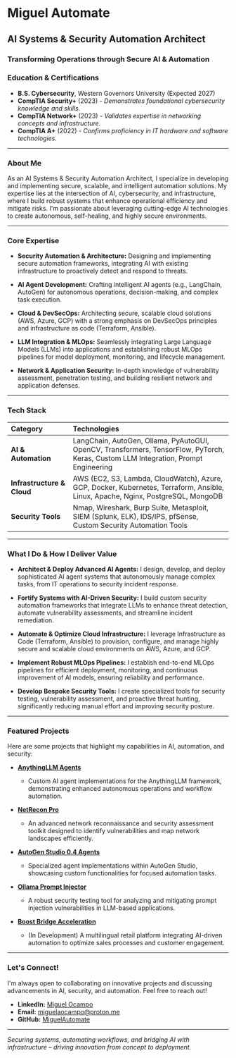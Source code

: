 # Miguel Automate

## AI Systems & Security Automation Architect

### **Transforming Operations through Secure AI & Automation**

### **Education & Certifications**

* **B.S. Cybersecurity**, Western Governors University (Expected 2027)
* **CompTIA Security+** (2023) - *Demonstrates foundational cybersecurity knowledge and skills.*
* **CompTIA Network+** (2023) - *Validates expertise in networking concepts and infrastructure.*
* **CompTIA A+** (2022) - *Confirms proficiency in IT hardware and software technologies.*

---

### **About Me**

As an AI Systems & Security Automation Architect, I specialize in developing and implementing secure, scalable, and intelligent automation solutions. My expertise lies at the intersection of AI, cybersecurity, and infrastructure, where I build robust systems that enhance operational efficiency and mitigate risks. I'm passionate about leveraging cutting-edge AI technologies to create autonomous, self-healing, and highly secure environments.

---

### **Core Expertise**

* **Security Automation & Architecture:** Designing and implementing secure automation frameworks, integrating AI with existing infrastructure to proactively detect and respond to threats.

* **AI Agent Development:** Crafting intelligent AI agents (e.g., LangChain, AutoGen) for autonomous operations, decision-making, and complex task execution.

* **Cloud & DevSecOps:** Architecting secure, scalable cloud solutions (AWS, Azure, GCP) with a strong emphasis on DevSecOps principles and infrastructure as code (Terraform, Ansible).

* **LLM Integration & MLOps:** Seamlessly integrating Large Language Models (LLMs) into applications and establishing robust MLOps pipelines for model deployment, monitoring, and lifecycle management.

* **Network & Application Security:** In-depth knowledge of vulnerability assessment, penetration testing, and building resilient network and application defenses.

---

### **Tech Stack**

| Category                   | Technologies                                                         |
| :------------------------- | :------------------------------------------------------------------- |
| **AI & Automation** | LangChain, AutoGen, Ollama, PyAutoGUI, OpenCV, Transformers, TensorFlow, PyTorch, Keras, Custom LLM Integration, Prompt Engineering |
| **Infrastructure & Cloud** | AWS (EC2, S3, Lambda, CloudWatch), Azure, GCP, Docker, Kubernetes, Terraform, Ansible, Linux, Apache, Nginx, PostgreSQL, MongoDB |
| **Security Tools** | Nmap, Wireshark, Burp Suite, Metasploit, SIEM (Splunk, ELK), IDS/IPS, pfSense, Custom Security Automation Tools |

---

### **What I Do & How I Deliver Value**

* **Architect & Deploy Advanced AI Agents:** I design, develop, and deploy sophisticated AI agent systems that autonomously manage complex tasks, from IT operations to security incident response.


* **Fortify Systems with AI-Driven Security:** I build custom security automation frameworks that integrate LLMs to enhance threat detection, automate vulnerability assessments, and streamline incident remediation.


* **Automate & Optimize Cloud Infrastructure:** I leverage Infrastructure as Code (Terraform, Ansible) to provision, configure, and manage highly secure and scalable cloud environments on AWS, Azure, and GCP.


* **Implement Robust MLOps Pipelines:** I establish end-to-end MLOps pipelines for efficient deployment, monitoring, and continuous improvement of AI models, ensuring reliability and performance.


* **Develop Bespoke Security Tools:** I create specialized tools for security testing, vulnerability assessment, and proactive threat hunting, significantly reducing manual effort and improving security posture.

---

### **Featured Projects**

Here are some projects that highlight my capabilities in AI, automation, and security:

* **[AnythingLLM Agents](https://github.com/MiguelAutomate/AnythingLLM-Agents)** 
    - Custom AI agent implementations for the AnythingLLM framework, demonstrating enhanced autonomous operations and workflow automation.

* **[NetRecon Pro](https://github.com/MiguelAutomate/NetRecon-Pro)** 
    - An advanced network reconnaissance and security assessment toolkit designed to identify vulnerabilities and map network landscapes efficiently.

* **[AutoGen Studio 0.4 Agents](https://github.com/MiguelAutomate/AutoGen-Studio-0.4-Agents)** 
    - Specialized agent implementations within AutoGen Studio, showcasing custom functionalities for focused automation tasks.

* **[Ollama Prompt Injector](https://github.com/MiguelAutomate/Ollama-Prompt-Injector)** 
    - A robust security testing tool for analyzing and mitigating prompt injection vulnerabilities in LLM-based applications.

* **[Boost Bridge Acceleration](https://github.com/MiguelAutomate/Boost-Bridge-Acceleration)** 
    - (In Development) A multilingual retail platform integrating AI-driven automation to optimize sales processes and customer engagement.

---


### **Let's Connect!**

I'm always open to collaborating on innovative projects and discussing advancements in AI, security, and automation. Feel free to reach out!

* **LinkedIn:** [Miguel Ocampo](https://www.linkedin.com/in/miguel-0campo/)
* **Email:** [miguelaocampo@proton.me](mailto:miguelaocampo@proton.me)
* **GitHub:** [MiguelAutomate](https://github.com/MiguelAutomate)

---
*Securing systems, automating workflows, and bridging AI with infrastructure – driving innovation from concept to deployment.*
